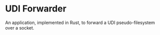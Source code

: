 # UDI Forwarder #

An application, implemented in Rust, to forward a UDI pseudo-filesystem over a socket.
